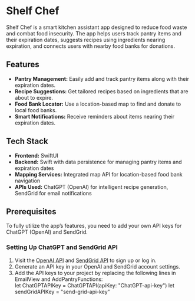# Shelf Chef  

Shelf Chef is a smart kitchen assistant app designed to reduce food waste and combat food insecurity. The app helps users track pantry items and their expiration dates, suggests recipes using ingredients nearing expiration, and connects users with nearby food banks for donations.

## Features  
- **Pantry Management:** Easily add and track pantry items along with their expiration dates.  
- **Recipe Suggestions:** Get tailored recipes based on ingredients that are about to expire.  
- **Food Bank Locator:** Use a location-based map to find and donate to local food banks.  
- **Smart Notifications:** Receive reminders about items nearing their expiration dates.  

## Tech Stack  
- **Frontend:** SwiftUI  
- **Backend:** Swift with data persistence for managing pantry items and expiration dates  
- **Mapping Services:** Integrated map API for location-based food bank navigation  
- **APIs Used:** ChatGPT (OpenAI) for intelligent recipe generation, SendGrid for email notifications  

## Prerequisites  
To fully utilize the app’s features, you need to add your own API keys for ChatGPT (OpenAI) and SendGrid.

### Setting Up ChatGPT and SendGrid API  
1. Visit the [OpenAI API](https://platform.openai.com/signup/) and [SendGrid API](https://app.sendgrid.com/signup) to sign up or log in.
3. Generate an API key in your OpenAI and SendGrid account settings.  
4. Add the API keys to your project by replacing the following lines in EmailView and AddPantryFunctions:  
   let ChatGPTAPIKey = ChatGPTAPI(apiKey: "ChatGPT-api-key")
   let sendGridAPIKey = "send-grid-api-key"

